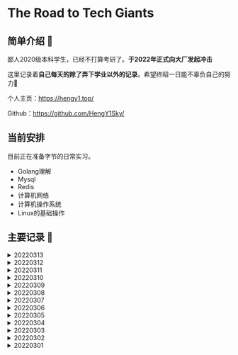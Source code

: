 # The Road to Tech Giants

## 简单介绍 👋

鄙人2020级本科学生，已经不打算考研了。**于2022年正式向大厂发起冲击**

这里记录着**自己每天的除了弄下学业以外的记录**。希望终昭一日能不辜负自己的努力💪

个人主页：https://hengy1.top/

Github：https://github.com/HengY1Sky/

## 当前安排

目前正在准备字节的日常实习。

- Golang理解
- Mysql
- Redis
- 计算机网络
- 计算机操作系统
- Linux的基础操作

##  主要记录 📝

<details>
<summary>20220313</summary>
<h3>平平淡淡才是真</h3>

今天去官网看了看，还是挺想去的。再坚持一周就开始弄项目。

- 力扣字节 热度优先 中等难度 x 3
- 小白Golang语言面经并发编程/问题排查/部分高级编程
- 极客时间面试操作系统
</details>

<details>
<summary>20220312</summary>
<h3>周末继续学</h3>
  
今天有效学习时间在4个小时左右，被《白夜追凶》解说吸引了（可恶），不过确实挺好看的，明天继续搞。

- 力扣字节 热度优先 中等难度 x 3
- 小林操作系统完成234章
- 总结小白Golang面试控制流程/包管理/优化
</details>

<details>
<summary>20220311</summary>
<h3>好好搞完第一阶段</h3>

- 补上上次丢失的计网总结知识
- 力扣字节 热度优先 中等难度 x 3
- 小林操作系统到119页
- 总结完Golang语言面试数据结构题
</details>

<details>
<summary>20220310</summary>
<h3>去拿报告的一天，身体问题不大</h3>

继上周一样，去本部拿报告。

- 王道考研计算机操作系统4.1.1-4.1.4
- 《Go设计与实现》第六章粗略以及每小节搜索博客看
</details>

<details>
<summary>20220309</summary>
<h3>被迫换上m1</h3>

我还说自己等等m2出来结果这是我最不情愿换电脑的一次。今天出校提货花了很长的时间。然后自己还重新搭配环境所以就看了一章的计算机操作系统

- 王道考研计算机操作系统3.1.1-3.1.11
</details>

<details>
<summary>20220308</summary>
<h3>我的电脑CPU烧了</h3>

谁知道呢...我在课上正准备计算机面试的总结，突然黑屏，去修然后CPU接电发烫，现在心态崩溃中

- 小白图解网络OVER
- 计算机面试总结丢失
- 王道考研计算机操作系统2.3.7-2.4.4
- 力扣字节 热度优先 中等难度  x 3
</details>

<details>
<summary>20220307</summary>
<h3>又是新的一周</h3>

调整心态，继续出发。今天的《Go语言设计与实现》有点深奥了，很多源码实现看不懂。暂时只能留下个印象以及看看总结。

- 《Go语言设计与实现》的第五章
- 小白图解网络看到150页
- 程序厨校招指南的大厂面试流程以及形式 p13-17
- 王道考研计算机操作系统2.3_1-2.3.6
- 力扣字节 热度优先 中等难度  x 2
</details>

<details>
<summary>20220306</summary>
<h3>睡了懒觉起来继续</h3>

我真的挺焦虑的，但是焦虑的时候我知道学习能缓解心中的烦闷。因为只要在学习总是在前进的。因为自己能力上是够的，现在的任务是把自己学的野路子串起来就是当务之急。建立知识体系ing。

- 小林计算机网络分析到411页
- 王道考研计算机操作系统2.1 2.2
- 力扣字节 热度优先 中等难度  x 4
- 小白计算机网络到62
</details>

<details>
<summary>20220305</summary>
<h3>什么是周末？</h3>

- 《Go语言设计与实现》的第四章
- 小林计算机网络分析到375页
- 力扣字节 热度优先 中等难度  x 4
- 虚拟仿真实验决赛Bug修复以及报告实现
- 王道考研计算机操作系统第一章
</details>

<details>
<summary>20220304</summary>

<h3>开始进入平稳好好备战时间段</h3>

我还说是3月份人家面试，结果日常实习的话是全年招，尽快入职。所以现在的情况是我还是继续做着手上的项目，每天开始看深度的题与讲解了。

- 力扣字节 热度优先 中等难度  x 3
- 《Go语言设计与实现》的第三章
- 虚拟仿真实验决赛重构部分后端与录入新的数据库
</details>


<details>
<summary>20220303</summary>

<h3>差点人没了？</h3>

我投的简历人家嫌弃？然后被迫把没有删改的最初版交过去了。实习时间给到了6个月，跟家里商量只要能去就同意。(我真的好难) ！！！最后的答复是后端把简历交给小组leader，看不看得上听天由命吧。

- Golang牛客专项练习30题目
- 力扣字节 热度优先 中等难度  x 5
- 小林计算机网络分析到224页
</details>

<details>
<summary>20220302</summary>
<h3>搞定简历开始准备</h3>


- 搞定简历书写
- Golang牛客专项练习30题目
- 力扣字节 热度优先 简单难度  链表方面 5🌟与4🌟搞定
- 小林计算机网络分析到164页
- 面经阅览
- 网课补全
- 新手50个坑看完

</details>

<details>
<summary>20220301</summary>
<h3>我找到内部人员？</h3>


我在牛客网上找到了一位字节前端的前辈。只有Ta回复了我的消息，解答了我的疑惑。我就按下决心开始准备吧，再往后拖只会越难越难。
</details>


